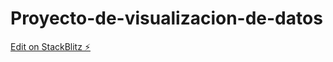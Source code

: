 # Proyecto-de-visualizacion-de-datos

[Edit on StackBlitz ⚡️](https://stackblitz.com/edit/js-5o77t1)